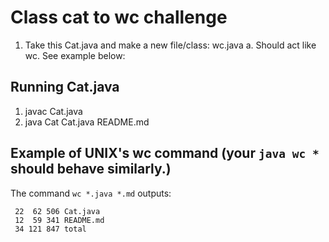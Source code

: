 # Class cat to wc challenge
1. Take this Cat.java and make a new file/class: wc.java
   a. Should act like wc.  See example below:

## Running Cat.java
1. javac Cat.java
2. java Cat Cat.java README.md

## Example of UNIX's wc command (your `java wc *` should behave similarly.)
The command `wc *.java *.md` outputs:
```
 22  62 506 Cat.java
 12  59 341 README.md
 34 121 847 total
```


